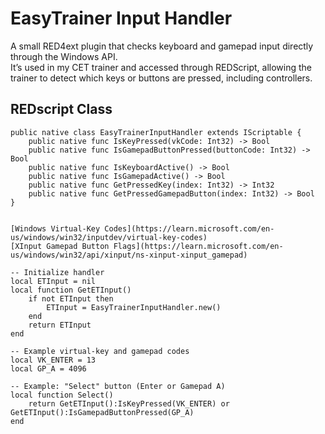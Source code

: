 # EasyTrainer Input Handler

A small RED4ext plugin that checks keyboard and gamepad input directly through the Windows API.  
It’s used in my CET trainer and accessed through REDScript, allowing the trainer to detect which keys or buttons are pressed, including controllers.

## REDscript Class
```reds
public native class EasyTrainerInputHandler extends IScriptable {
    public native func IsKeyPressed(vkCode: Int32) -> Bool
    public native func IsGamepadButtonPressed(buttonCode: Int32) -> Bool
    public native func IsKeyboardActive() -> Bool
    public native func IsGamepadActive() -> Bool
    public native func GetPressedKey(index: Int32) -> Int32
    public native func GetPressedGamepadButton(index: Int32) -> Bool
}


[Windows Virtual-Key Codes](https://learn.microsoft.com/en-us/windows/win32/inputdev/virtual-key-codes)
[XInput Gamepad Button Flags](https://learn.microsoft.com/en-us/windows/win32/api/xinput/ns-xinput-xinput_gamepad)

-- Initialize handler
local ETInput = nil
local function GetETInput()
    if not ETInput then
        ETInput = EasyTrainerInputHandler.new()
    end
    return ETInput
end

-- Example virtual-key and gamepad codes
local VK_ENTER = 13
local GP_A = 4096

-- Example: "Select" button (Enter or Gamepad A)
local function Select()
    return GetETInput():IsKeyPressed(VK_ENTER) or GetETInput():IsGamepadButtonPressed(GP_A)
end
